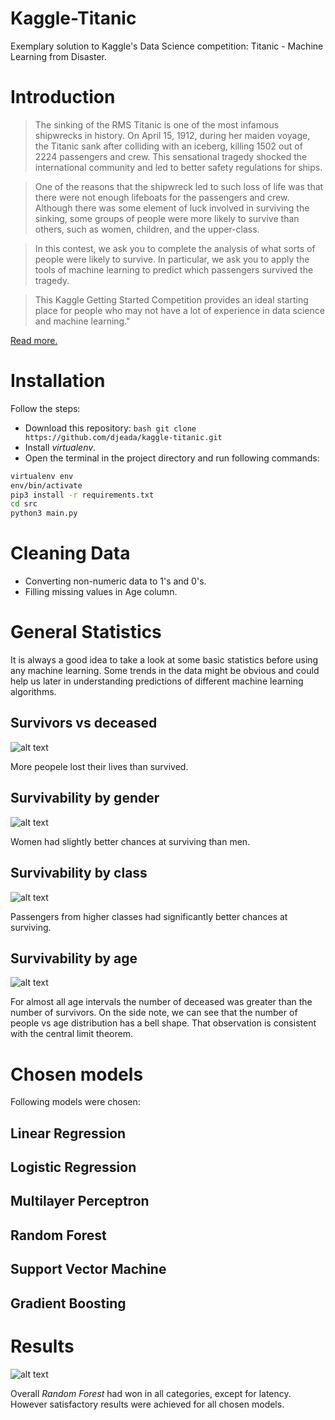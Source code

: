 # Kaggle-Titanic
Exemplary solution to Kaggle's Data Science competition: Titanic - Machine Learning from Disaster.

<h1>Introduction</h1>

> The sinking of the RMS Titanic is one of the most infamous shipwrecks in history. On April 15, 1912, during her maiden voyage, the Titanic sank after colliding with an iceberg, killing 1502 out of 2224 passengers and crew. This sensational tragedy shocked the international community and led to better safety regulations for ships.

> One of the reasons that the shipwreck led to such loss of life was that there were not enough lifeboats for the passengers and crew. Although there was some element of luck involved in surviving the sinking, some groups of people were more likely to survive than others, such as women, children, and the upper-class.

> In this contest, we ask you to complete the analysis of what sorts of people were likely to survive. In particular, we ask you to apply the tools of machine learning to predict which passengers survived the tragedy.

> This Kaggle Getting Started Competition provides an ideal starting place for people who may not have a lot of experience in data science and machine learning."

<a href="https://www.kaggle.com/c/titanic">Read more.</a>

<h1>Installation</h1>

Follow the steps:

- Download this repository: ```bash git clone https://github.com/djeada/kaggle-titanic.git```
- Install <i>virtualenv</i>.
- Open the terminal in the project directory and run following commands:

```bash
virtualenv env
env/bin/activate
pip3 install -r requirements.txt
cd src
python3 main.py
```
<h1>Cleaning Data</h1>

- Converting non-numeric data to 1's and 0's.
- Filling missing values in Age column.

<h1>General Statistics</h1>
It is always a good idea to take a look at some basic statistics before using any machine learning. Some trends in the data might be obvious and could help us later in understanding predictions of different machine learning algorithms.

<h2>Survivors vs deceased</h2>

![alt text](https://github.com/djeada/kaggle-titanic/blob/main/resources/survivors_vs_deceased.png)

More peopele lost their lives than survived.

<h2>Survivability by gender</h2>

![alt text](https://github.com/djeada/kaggle-titanic/blob/main/resources/survivability_by_gender.png)

Women had slightly better chances at surviving than men.

<h2>Survivability by class</h2>

![alt text](https://github.com/djeada/kaggle-titanic/blob/main/resources/survivability_by_class.png)

Passengers from higher classes had significantly better chances at surviving.

<h2>Survivability by age</h2>

![alt text](https://github.com/djeada/kaggle-titanic/blob/main/resources/survivability_by_age.png)

For almost all age intervals the number of deceased was greater than the number of survivors. On the side note, we can see that the number of people vs age distribution has a bell shape. That observation is consistent with the central limit theorem.

<h1>Chosen models</h1>

Following models were chosen:

<h2> Linear Regression </h2>

<h2> Logistic Regression </h2>

<h2> Multilayer Perceptron </h2>

<h2> Random Forest </h2>

<h2> Support Vector Machine </h2>

<h2> Gradient Boosting </h2>

<h1>Results</h1>

![alt text](https://github.com/djeada/kaggle-titanic/blob/main/resources/model_comparison.png)

Overall <i>Random Forest</i> had won in all categories, except for latency. However satisfactory results were achieved for all chosen models.
